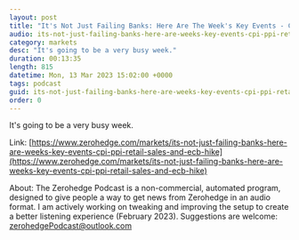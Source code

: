 ```yaml
---
layout: post
title: "It's Not Just Failing Banks: Here Are The Week's Key Events - CPI, PPI, Retail Sales And An ECB Hike"
audio: its-not-just-failing-banks-here-are-weeks-key-events-cpi-ppi-retail-sales-and-ecb-hike-0
category: markets
desc: "It's going to be a very busy week."
duration: 00:13:35
length: 815
datetime: Mon, 13 Mar 2023 15:02:00 +0000
tags: podcast
guid: its-not-just-failing-banks-here-are-weeks-key-events-cpi-ppi-retail-sales-and-ecb-hike-0
order: 0
---
```

It's going to be a very busy week.

Link: [https://www.zerohedge.com/markets/its-not-just-failing-banks-here-are-weeks-key-events-cpi-ppi-retail-sales-and-ecb-hike](https://www.zerohedge.com/markets/its-not-just-failing-banks-here-are-weeks-key-events-cpi-ppi-retail-sales-and-ecb-hike)

About: The Zerohedge Podcast is a non-commercial, automated program, designed to give people a way to get news from Zerohedge in an audio format.  I am actively working on tweaking and improving the setup to create a better listening experience (February 2023).  Suggestions are welcome: [zerohedgePodcast@outlook.com](mailto:zerohedgePodcast@outlook.com)